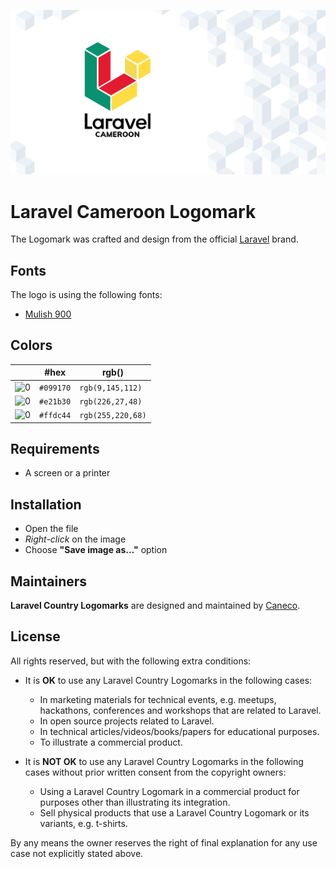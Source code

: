 <p align="center"><img src="/src/cm/socialcard.png" alt="Laravel Cameroon Logomark"></p>

# Laravel Cameroon Logomark

The Logomark was crafted and design from the official [Laravel](https://github.com/laravel/art) brand.

## Fonts

The logo is using the following fonts:

- [Mulish 900](https://fonts.google.com/specimen/Mulish#900)

## Colors

|                                                                                                               |#hex    |rgb()            |
|---                                                                                                            |---     |---              |
|![0](https://res.cloudinary.com/caneco/image/upload/c_scale,co_rgb:099170,e_colorize:100,f_png/v1/pallete.svg)|`#099170`|`rgb(9,145,112)` |
|![0](https://res.cloudinary.com/caneco/image/upload/c_scale,co_rgb:e21b30,e_colorize:100,f_png/v1/pallete.svg)|`#e21b30`|`rgb(226,27,48)` |
|![0](https://res.cloudinary.com/caneco/image/upload/c_scale,co_rgb:ffdc44,e_colorize:100,f_png/v1/pallete.svg)|`#ffdc44`|`rgb(255,220,68)`|

## Requirements

- A screen or a printer

## Installation

- Open the file
- *Right-click* on the image
- Choose **"Save image as…"** option

## Maintainers

**Laravel Country Logomarks** are designed and maintained by [Caneco](https://twitter.com/caneco).

## License

All rights reserved, but with the following extra conditions:

- It is **OK** to use any Laravel Country Logomarks in the following cases:
    - In marketing materials for technical events, e.g. meetups, hackathons, conferences and workshops that are related to Laravel.
    - In open source projects related to Laravel.
    - In technical articles/videos/books/papers for educational purposes.
    - To illustrate a commercial product.

- It is **NOT OK** to use any Laravel Country Logomarks in the following cases without prior written consent from the copyright owners:
    - Using a Laravel Country Logomark in a commercial product for purposes other than illustrating its integration.
    - Sell physical products that use a Laravel Country Logomark or its variants, e.g. t-shirts.

By any means the owner reserves the right of final explanation for any use case not explicitly stated above.
